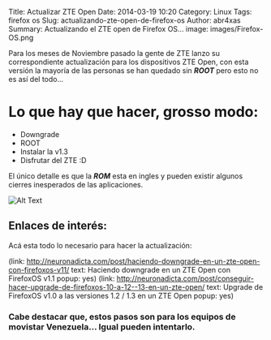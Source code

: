 Title: Actualizar ZTE Open
Date: 2014-03-19 10:20
Category: Linux
Tags: firefox os
Slug: actualizando-zte-open-de-firefox-os
Author: abr4xas
Summary: Actualizando el ZTE open de Firefox OS...
image: images/Firefox-OS.png


Para los meses de Noviembre pasado la gente de ZTE lanzo su correspondiente actualización para los dispositivos ZTE Open, con esta versión la mayoría de las personas se han quedado sin ***ROOT*** pero esto no es así del todo...

# Lo que hay que hacer, grosso modo:

 * Downgrade
 * ROOT
 * Instalar la v1.3
 * Disfrutar del ZTE :D

El único detalle es que la ***ROM*** esta en ingles y pueden existir algunos cierres inesperados de las aplicaciones.


![Alt Text]({filename}/images/2014-03-18-13-23-30.png)

## Enlaces de interés:
Acá esta todo lo necesario para hacer la actualización: 

(link: http://neuronadicta.com/post/haciendo-downgrade-en-un-zte-open-con-firefoxos-v11/ text: Haciendo downgrade en un ZTE Open con FirefoxOS v1.1 popup: yes)
(link: http://neuronadicta.com/post/conseguir-hacer-upgrade-de-firefoxos-10-a-12--13-en-un-zte-open/ text: Upgrade de FirefoxOS v1.0 a las versiones 1.2 / 1.3 en un ZTE Open popup: yes)

### Cabe destacar que, estos pasos son para los equipos de movistar Venezuela... Igual pueden intentarlo.